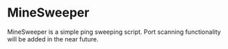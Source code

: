 # MineSweeper
MineSweeper is a simple ping sweeping script. Port scanning functionality will be added in the near future.
